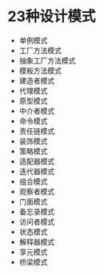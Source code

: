 # 23种设计模式
- 单例模式
- 工厂方法模式
- 抽象工厂方法模式
- 模板方法模式
- 建造者模式
- 代理模式
- 原型模式
- 中介者模式
- 命令模式
- 责任链模式
- 装饰模式
- 策略模式
- 适配器模式
- 迭代器模式
- 组合模式
- 观察者模式
- 门面模式
- 备忘录模式
- 访问者模式
- 状态模式
- 解释器模式
- 享元模式
- 桥梁模式
